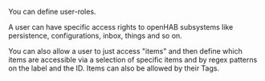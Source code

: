 You can define user-roles.

A user can have specific access rights to openHAB subsystems
like persistence, configurations, inbox, things and so on.

You can also allow a user to just access "items" and then define
which items are accessible via a selection of specific items
and by regex patterns on the label and the ID. Items can also
be allowed by their Tags.